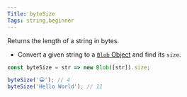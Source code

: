 ```yaml
---
Title: byteSize
Tags: string,beginner
---
```


Returns the length of a string in bytes.

- Convert a given string to a [`Blob` Object](https://developer.mozilla.org/en-US/docs/Web/API/Blob) and find its `size`.

```js
const byteSize = str => new Blob([str]).size;
```

```js
byteSize('😀'); // 4
byteSize('Hello World'); // 11
```
